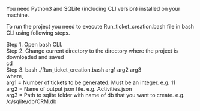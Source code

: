 You need Python3 and SQLite (including CLI version) installed on your machine.

To run the project you need to execute Run_ticket_creation.bash file in bash CLI using following steps.

Step 1. Open bash CLI.  
Step 2. Change current directory to the directory where the project is downloaded and saved   
        cd <path to project directory>  
Step 3. bash ./Run_ticket_creation.bash arg1 arg2 arg3  
        where,  
		     arg1 = Number of tickets to be generated. Must be an integer. e.g. 11  
			 arg2 = Name of output json file. e.g. Activities.json  
			 arg3 = Path to sqlite folder with name of db that you want to create. e.g. /c/sqlite/db/CRM.db  
